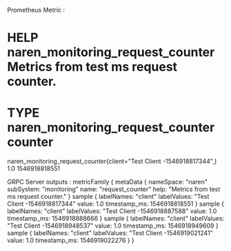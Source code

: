 
Prometheus Metric : 
# HELP naren_monitoring_request_counter Metrics from test ms request counter.
# TYPE naren_monitoring_request_counter counter
naren_monitoring_request_counter{client="Test Client -1546918817344",} 1.0 1546918818551

GRPC Server outputs : 
metricFamily {
  metaData {
    nameSpace: "naren"
    subSystem: "monitoring"
    name: "request_counter"
    help: "Metrics from test ms request counter."
  }
  sample {
    labelNames: "client"
    labelValues: "Test Client -1546918817344"
    value: 1.0
    timestamp_ms: 1546918818551
  }
  sample {
    labelNames: "client"
    labelValues: "Test Client -1546918887588"
    value: 1.0
    timestamp_ms: 1546918888666
  }
  sample {
    labelNames: "client"
    labelValues: "Test Client -1546918948537"
    value: 1.0
    timestamp_ms: 1546918949609
  }
  sample {
    labelNames: "client"
    labelValues: "Test Client -1546919021241"
    value: 1.0
    timestamp_ms: 1546919022276
  }
}
